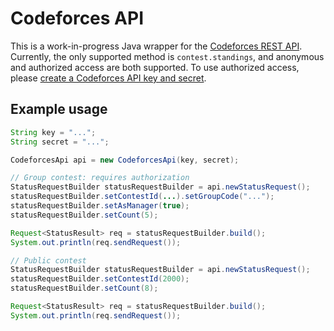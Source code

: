 # Codeforces API

This is a work-in-progress Java wrapper for the [Codeforces REST API](https://codeforces.com/apiHelp). Currently, the only supported method is `contest.standings`, and anonymous and authorized access are both supported.
To use authorized access, please [create a Codeforces API key and secret](https://codeforces.com/settings/api).

## Example usage
```java
String key = "...";
String secret = "...";

CodeforcesApi api = new CodeforcesApi(key, secret);
```

```java
// Group contest: requires authorization
StatusRequestBuilder statusRequestBuilder = api.newStatusRequest();
statusRequestBuilder.setContestId(...).setGroupCode("...");
statusRequestBuilder.setAsManager(true);
statusRequestBuilder.setCount(5);

Request<StatusResult> req = statusRequestBuilder.build();
System.out.println(req.sendRequest());
```

```java
// Public contest
StatusRequestBuilder statusRequestBuilder = api.newStatusRequest();
statusRequestBuilder.setContestId(2000);
statusRequestBuilder.setCount(8);

Request<StatusResult> req = statusRequestBuilder.build();
System.out.println(req.sendRequest());
```
